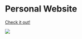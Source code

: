 # Personal Website

<a href="https://jackjoeng.github.io">Check it out!</a>

![](images/readme.png)
